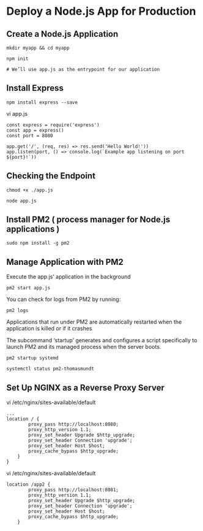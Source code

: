 # Deploy a Node.js App for Production

## Create a Node.js Application

```
mkdir myapp && cd myapp

npm init

# We’ll use app.js as the entrypoint for our application
```

## Install Express

```
npm install express --save
```


vi app.js
```
const express = require('express')
const app = express()
const port = 8080

app.get('/', (req, res) => res.send('Hello World!'))
app.listen(port, () => console.log(`Example app listening on port ${port}!`))
```

## Checking the Endpoint

```
chmod +x ./app.js

node app.js
```

## Install PM2 ( process manager for Node.js applications )

```
sudo npm install -g pm2
```

## Manage Application with PM2

Execute the app.js’ application in the background 
```
pm2 start app.js
```

You can check for logs from PM2 by running:
```
pm2 logs
```

Applications that run under PM2 are automatically restarted when the application is killed or if it crashes


The subcommand ‘startup’ generates and configures a script specifically to launch PM2 and its managed process when the server boots.
```
pm2 startup systemd

systemctl status pm2-thomasmundt
```

## Set Up NGINX as a Reverse Proxy Server

vi /etc/nginx/sites-available/default
```
...
location / {
        proxy_pass http://localhost:8080;
        proxy_http_version 1.1;
        proxy_set_header Upgrade $http_upgrade;
        proxy_set_header Connection 'upgrade';
        proxy_set_header Host $host;
        proxy_cache_bypass $http_upgrade;
    }
}
```

vi /etc/nginx/sites-available/default
```
location /app2 {
        proxy_pass http://localhost:8081;
        proxy_http_version 1.1;
        proxy_set_header Upgrade $http_upgrade;
        proxy_set_header Connection 'upgrade';
        proxy_set_header Host $host;
        proxy_cache_bypass $http_upgrade;
    }
```


